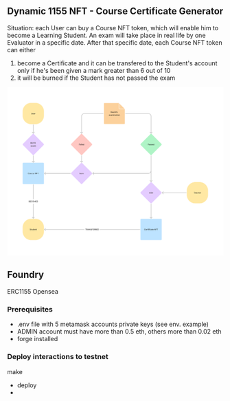 ## Dynamic 1155 NFT - Course Certificate Generator

Situation: each User can buy a Course NFT token, which will enable him to become a Learning Student. 
An exam will take place in real life by one Evaluator in a specific date.
After that specific date, each Course NFT token can either
1. become a Certificate and it can be transfered to the Student's account only if he's been given a mark greater than 6 out of 10
2. it will be burned if the Student has not passed the exam


![Timelapse](/img/timelapse.png)

## Foundry

ERC1155
Opensea

### Prerequisites
- .env file with 5 metamask accounts private keys (see env. example)
- ADMIN account must have more than 0.5 eth, others more than 0.02 eth
- forge installed

### Deploy interactions to testnet
make
 - deploy
 - 
